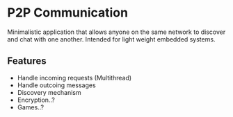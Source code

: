 # P2P Communication

Minimalistic application that allows anyone on the same network to discover and chat with one another. Intended for light weight embedded systems.


## Features

- Handle incoming requests (Multithread)
- Handle outcoing messages
- Discovery mechanism
- Encryption..?
- Games..?


